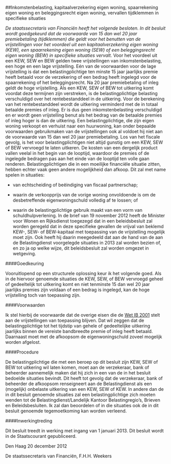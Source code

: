 <meta http-equiv='Content-Type' content='text/html; charset=utf-8' />

##Inkomstenbelasting, kapitaalverzekering eigen woning, spaarrekening eigen woning en beleggingsrecht eigen woning, vervallen tijdklemmen in specifieke situaties

*De staatssecretaris van Financiën heeft het volgende besloten.*   *In dit besluit wordt goedgekeurd dat de voorwaarde van 15 dan wel 20 jaar premiebetaling (tijdklemmen) die geldt voor het benutten van de vrijstellingen voor het voordeel uit een kapitaalverzekering eigen woning (KEW), een spaarrekening eigen woning (SEW) of een beleggingsrecht eigen woning (BEW) in specifieke situaties vervalt.*  Voor het voordeel uit een KEW, SEW en BEW gelden twee vrijstellingen van inkomstenbelasting, een hoge en een lage vrijstelling. Eén van de voorwaarden voor de lage vrijstelling is dat een belastingplichtige ten minste 15 jaar jaarlijks premie heeft betaald voor de verzekering of een bedrag heeft ingelegd voor de spaarrekening of het beleggingsrecht. Na 20 jaar premiebetaling of inleg geldt de hoge vrijstelling. Als een KEW, SEW of BEW tot uitkering komt voordat deze termijnen zijn verstreken, is de belastingplichtige belasting verschuldigd over het rentebestanddeel in de uitkering. Voor de berekening van het rentebestanddeel wordt de uitkering verminderd met de in totaal betaalde premies of inleg. Er is dus geen inkomstenbelasting verschuldigd en er wordt geen vrijstelling benut als het bedrag van de betaalde premies of inleg hoger is dan de uitkering. Een belastingplichtige, die zijn eigen woning verkoopt en verhuist naar een huurwoning, kan onder bepaalde voorwaarden gebruikmaken van de vrijstellingen ook al voldoet hij niet aan de voorwaarde van 15 dan wel 20 jaar premiebetaling. Los van het fiscale gevolg, is het voor belastingplichtigen niet altijd gunstig om een KEW, SEW of BEW vervroegd te laten uitkeren. De kosten van een dergelijk product vallen veelal in het begin van de looptijd, waardoor de premies of de ingelegde bedragen pas aan het einde van de looptijd ten volle gaan renderen. Belastingplichtigen die in een moeilijke financiële situatie zitten, hebben echter vaak geen andere mogelijkheid dan afkoop. Dit zal met name spelen in situaties: 

* van echtscheiding of beëindiging van fiscaal partnerschap;  

* waarin de verkoopprijs van de vorige woning onvoldoende is om de desbetreffende eigenwoningschuld volledig af te lossen; of  

* waarin de belastingplichtige gebruik maakt van een vorm van schuldhulpverlening.   In de brief van 19 november 2012 heeft de Minister voor Wonen en Rijksdienst toegezegd dat in een beleidsbesluit zal worden geregeld dat in deze specifieke gevallen de vrijval van beklemd KEW-, SEW- of BEW-kapitaal met toepassing van de vrijstelling mogelijk moet zijn. Ook heeft hij daarin meegedeeld dat aan de hand van de aan de Belastingdienst voorgelegde situaties in 2013 zal worden bezien of, en zo ja op welke wijze, dit beleidsbesluit zal worden omgezet in wetgeving.   

####Goedkeuring

Vooruitlopend op een structurele oplossing keur ik het volgende goed. Als in de hiervoor genoemde situaties de KEW, SEW, of BEW vervroegd geheel of gedeeltelijk tot uitkering komt en niet tenminste 15 dan wel 20 jaar jaarlijks premies zijn voldaan of een bedrag is ingelegd, kan de hoge vrijstelling toch van toepassing zijn.    

####Voorwaarden

Ik stel hierbij de voorwaarde dat de overige eisen die de [Wet IB 2001](../../../../../../../../../wet/wet/inkomstenbelasting/2001/BWBR0011353/README.md) stelt aan de vrijstellingen van toepassing blijven. Dat wil zeggen dat de belastingplichtige tot het tijdstip van gehele of gedeeltelijke uitkering jaarlijks binnen de vereiste bandbreedte premie of inleg heeft betaald. Daarnaast moet met de afkoopsom de eigenwoningschuld zoveel mogelijk worden afgelost.    

####Procedure

De belastingplichtige die met een beroep op dit besluit zijn KEW, SEW of BEW tot uitkering wil laten komen, moet aan de verzekeraar, bank of beheerder aannemelijk maken dat hij zich in een van de in het besluit bedoelde situaties bevindt. Dit heeft tot gevolg dat de verzekeraar, bank of beheerder de afkoopsom renseigneert aan de Belastingdienst als een (mogelijk) onbelaste uitkering van een KEW, SEW of KEW. In andere dan de in dit besluit genoemde situaties zal een belastingplichtige zich moeten wenden tot de Belastingdienst/Landelijk Kantoor Belastingregio’s, Brieven en Beleidsbesluiten. Ik zal dan beoordelen of in die situaties ook de in dit besluit genoemde tegemoetkoming kan worden verleend.    

####Inwerkingtreding

Dit besluit treedt in werking met ingang van 1 januari 2013.      Dit besluit wordt in de Staatscourant gepubliceerd.   

Den Haag 
20 december 2012   

De 
staatssecretaris van Financiën, 
F.H.H. Weekers     
